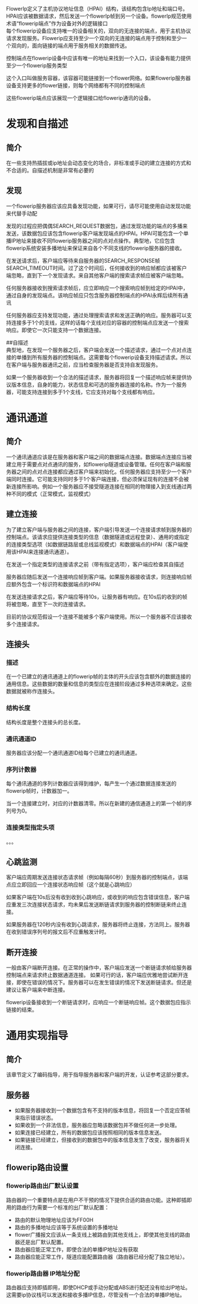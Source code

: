 FlowerIp定义了主机协议地址信息（HPAI）结构，该结构包含Ip地址和端口号。HPAI应该被数据请求，然后发送一个flowerIp帧到另一个设备。flowerIp规范使用术语“flowerip端点”作为设备对外的逻辑接口   
每个flowerip设备应支持唯一的设备相关的，双向的无连接的端点，用于主机协议请求发现服务。Flowerip应支持至少一个双向的无连接的端点用于控制和至少一个双向的，面向链接的端点用于服务相关的数据传送。   

控制端点在flowerip设备中应该有唯一的地址来找到一个入口，该设备有能力提供至少一个flowerip服务类型    

这个入口叫做服务容器，该容器可能链接到一个flower网络。如果flowerip服务器设备支持更多的flower链接，则每个网络都有不同的控制端点   

这些flowerip端点应该展现一个逻辑接口给flowerip通讯的设备。


# 发现和自描述
## 简介   
在一些支持热插拔或ip地址会动态变化的场合，非标准或手动的建立连接的方式和不合适的。自描述机制是非常有必要的

## 发现
一个flowerip服务器应该应具备发现功能，如果可行，请尽可能使用自动发现功能来代替手动配    

发现的过程应把偶偶SEARCH_REQUEST数据包，通过发现功能的端点的多播来发送，该数据包应该包含flowerip客户端发现端点的HPAI。HPAI可能包含一个单播IP地址来接收不同flowerip服务器之间的点对点操作。典型地，它应包含flowerip系统安装多播地址来保证来自各个不同支线的flowerip服务器的接收。    

在发送请求后，客户端应等待来自服务器的SEARCH_RESPONSE帧SEARCH_TIMEOUT时间。过了这个时间后，任何接收到的响应帧都应该被客户端忽略，直到下一个发现请求。来自其他客户端的搜索请求帧应被客户端忽略。   

任何服务器接收到搜索请求帧后，应立即响应一个搜索响应帧到给定的HPAI中，通过自身的发现端点。该响应帧应只包含服务器控制端点的HPAI永辉后续所有通讯   

任何服务器应支持发现功能，通过处理搜索请求和发送正确的响应。服务器可以支持连接多于1个的支线，这样的话每个支线对应的容器的控制端点应发送一个搜索响应。即使它一次只能支持一个数据连接。    

##自描述   
典型地，在发现一个服务器之后，客户端会发送一个描述请求，通过一个点对点连接的单播到所有服务器的控制端点。这需要每个flowerip设备支持描述请求。所以在客户端与服务器通讯之前，应当检查服务器是否支持自发现服务。   

如果一个服务器收到一个合法的描述请求，服务器将回复一个描述响应帧来提供协议版本信息，自身的能力，状态信息和可选的服务器连接的名称。作为一个服务器，可能支持连接到多于1个支线，它应支持对每个支线都有响应。

# 通讯通道
## 简介    
一个通讯通道应该是在服务器和客户端之间的数据端点连接。数据端点连接应当被建立用于需要点对点通讯的服务，如flowerip隧道或设备管理。任何在客户端和服务器之间的点对点连接都应通过客户端来初始化。任何服务器应支持至少一个客户端同时连接。它可能支持同时多于1个客户端连接，但必须保证现有的连接不会被新连接所影响。例如一个服务器应不接受隧道连接在相同的物理接入到支线通过两种不同的模式（正常模式，监视模式）

## 建立连接
为了建立客户端与服务器之间的连接，客户端引导发送一个连接请求帧到服务器的控制端点。该请求应提供连接类型的信息（数据隧道或远程登录）、通用的或指定的连接类型选项（如数据链路层或总线监视模式）和数据端点的HPAI（客户端使用该HPAI来连接通讯通道）。   

在发送一个指定类型的连接请求之前（带有指定选项），客户端应检查其自描述

服务器应随后发送一个连接响应帧到客户端。如果服务器接收请求，则连接响应帧应额外包含一个标识符和数据端点的HPAI    

在发送连接请求之后，客户端应等待10s，让服务器有响应。在10s后的收到的帧将被忽略，直至下一次的连接请求。    

目前的协议规范假设一个连接不能被多个客户端使用。所以一个服务器不应该接收多个连接请求。

## 连接头
### 描述    
在一个已建立的通讯通道上的flowerip帧的主体的开头应该包含额外的数据连接的通用信息。这些数据的数量和信息的类型应在连接阶段通过多种选项来确定。这些数据就被称作连接头。    

### 结构长度   
结构长度是整个连接头的总长度。

### 通讯通道ID
服务器应该分配一个通讯通道ID给每个已建立的通讯通道。   

### 序列计数器
每个通讯通道的序列计数器应该得到维护，每产生一个通过数据连接发送的flowerip帧时，计数器加一。    

当一个连接建立时，对应的计数器清零。所以在新建的通信通道上的第一个帧的序列号为0。

### 连接类型指定头项
。。。

## 心跳监测
客户端应周期发送连接状态请求帧（例如每隔60秒）到服务器的控制端点，该端点应立即回应一个连接状态响应帧（这个就是心跳响应）

如果客户端在10s后没有收到收到心跳响应，或收到的响应包含错误信息，客户端应重发三次连接状态请求，均未果后发送断链请求到服务器的控制断链来终止连接。    

如果服务器在120秒内没有收到心跳请求，服务器将终止连接，方法同上。服务器在收到错误序列号的报文后不应重触发计时。

## 断开连接
一般由客户端断开连接。在正常的操作中，客户端应发送一个断链请求帧给服务器控制端点来请求终止数据通道连接。
如果可行的话，客户端应优雅地尝试断开连接，即使在错误的情况下。服务器可以在发生错误的情况下发送断链请求。但还是建议让客户端来中断连接。   

flowerip设备接收到一个断链请求时，应响应一个断链响应帧。这个数据包应指示链接的结束。


# 通用实现指导
## 简介
该章节定义了编码指导，用于指导服务器和客户端的开发，认证参考这部分要求。

## 服务器
- 如果服务器接收到一个数据包含有不支持的版本信息，将回复一个否定应答帧来指示错误状态。
- 如果收到一个非法信息，服务器应忽略该数据包并不做任何进一步处理。   
- 如果连接已经建立，所有的数据包应该按照相同的版本信息发送。   
- 如果链接已经建立，但接收到的数据包中的版本信息发生了改变，服务器将关闭连接。

## flowerip路由设置
### flowerip路由出厂默认设置
路由器的一个重要特点是在用户不干预的情况下提供合适的路由功能。这种即插即用的路由行为需要一个标准的出厂默认配置：
- 路由的默认物理地址应该为FF00H
- 路由的多播地址应该等于系统设置的多播地址
- flower广播报文应该从一条支线上被路由到其他支线上，即使其他支线的路由器还是出厂默认配置。   
- 路由器应能正常工作，即使合法的单播IP地址没有获取   
- 路由器应能正常工作，隧道应能配置路由器（路由器已经分配了独立地址）。

### flowerip路由器 IP地址分配
路由器应支持即插即用，即使DHCP或手动分配或ABS进行配还没有给出IP地址。这需要ip协议栈可以发送和接收多播IP信息，尽管没有一个合法的单播IP地址。
